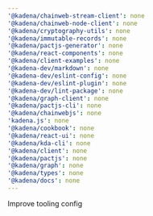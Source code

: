 ```yaml
---
'@kadena/chainweb-stream-client': none
'@kadena/chainweb-node-client': none
'@kadena/cryptography-utils': none
'@kadena/immutable-records': none
'@kadena/pactjs-generator': none
'@kadena/react-components': none
'@kadena/client-examples': none
'@kadena-dev/markdown': none
'@kadena-dev/eslint-config': none
'@kadena-dev/eslint-plugin': none
'@kadena-dev/lint-package': none
'@kadena/graph-client': none
'@kadena/pactjs-cli': none
'@kadena/chainwebjs': none
'kadena.js': none
'@kadena/cookbook': none
'@kadena/react-ui': none
'@kadena/kda-cli': none
'@kadena/client': none
'@kadena/pactjs': none
'@kadena/graph': none
'@kadena/types': none
'@kadena/docs': none
---
```


Improve tooling config
